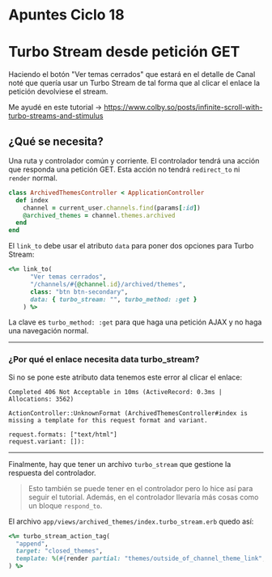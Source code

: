 # Apuntes Ciclo 18

# Turbo Stream desde petición GET

Haciendo el botón "Ver temas cerrados" que estará en el detalle de Canal noté que quería usar un Turbo Stream de tal forma que al clicar el enlace la petición devolviese el stream.

Me ayudé en este tutorial -> https://www.colby.so/posts/infinite-scroll-with-turbo-streams-and-stimulus

## ¿Qué se necesita?

Una ruta y controlador común y corriente. El controlador tendrá una acción que responda una petición GET. Esta acción no tendrá `redirect_to` ni `render` normal.

```ruby
class ArchivedThemesController < ApplicationController
  def index
    channel = current_user.channels.find(params[:id])
    @archived_themes = channel.themes.archived
  end
end
```

El `link_to` debe usar el atributo `data` para poner dos opciones para Turbo Stream:
```ruby
<%= link_to(
      "Ver temas cerrados",
      "/channels/#{@channel.id}/archived/themes",
      class: "btn btn-secondary",
      data: { turbo_stream: "", turbo_method: :get }
    ) %>
```

La clave es `turbo_method: :get` para que haga una petición AJAX y no haga una navegación normal.

---

### ¿Por qué el enlace necesita data turbo_stream?

Si no se pone este atributo data tenemos este error al clicar el enlace:
```
Completed 406 Not Acceptable in 10ms (ActiveRecord: 0.3ms | Allocations: 3562)

ActionController::UnknownFormat (ArchivedThemesController#index is missing a template for this request format and variant.

request.formats: ["text/html"]
request.variant: []):
```

---

Finalmente, hay que tener un archivo `turbo_stream` que gestione la respuesta del controlador.

> Esto también se puede tener en el controlador pero lo hice así para seguir el tutorial. Además, en el controlador llevaría más cosas como un bloque `respond_to`.

El archivo `app/views/archived_themes/index.turbo_stream.erb` quedo así:
```ruby
<%= turbo_stream_action_tag(
  "append",
  target: "closed_themes",
  template: %(#{render partial: "themes/outside_of_channel_theme_link", collection: @archived_themes, as: :theme})
) %>
```
